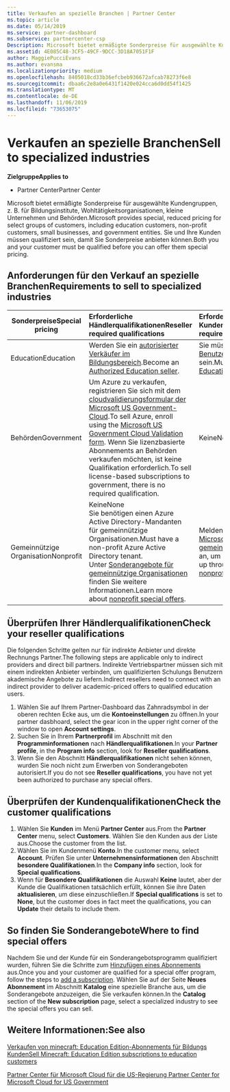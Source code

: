```yaml
---
title: Verkaufen an spezielle Branchen | Partner Center
ms.topic: article
ms.date: 05/14/2019
ms.service: partner-dashboard
ms.subservice: partnercenter-csp
Description: Microsoft bietet ermäßigte Sonderpreise für ausgewählte Kundengruppen, z. B. für Bildungsinstitute, Wohltätigkeitsorganisationen, kleine Unternehmen und Behörden.
ms.assetid: 4E085C48-3CF5-49CF-9DCC-3D18A7051F1F
author: MaggiePucciEvans
ms.author: evansma
ms.localizationpriority: medium
ms.openlocfilehash: 8405018cd33b36efcbeb936672afcab78273f6e8
ms.sourcegitcommit: dbaa6c2e8a0e6431f1420e024cca6d0dd54f1425
ms.translationtype: MT
ms.contentlocale: de-DE
ms.lasthandoff: 11/06/2019
ms.locfileid: "73653075"
---
```

# <a name="sell-to-specialized-industries"></a><span data-ttu-id="6d1c7-103">Verkaufen an spezielle Branchen</span><span class="sxs-lookup"><span data-stu-id="6d1c7-103">Sell to specialized industries</span></span>

<span data-ttu-id="6d1c7-104">**Zielgruppe**</span><span class="sxs-lookup"><span data-stu-id="6d1c7-104">**Applies to**</span></span>

-  <span data-ttu-id="6d1c7-105">Partner Center</span><span class="sxs-lookup"><span data-stu-id="6d1c7-105">Partner Center</span></span>

<span data-ttu-id="6d1c7-106">Microsoft bietet ermäßigte Sonderpreise für ausgewählte Kundengruppen, z. B. für Bildungsinstitute, Wohltätigkeitsorganisationen, kleine Unternehmen und Behörden.</span><span class="sxs-lookup"><span data-stu-id="6d1c7-106">Microsoft provides special, reduced pricing for select groups of customers, including education customers, non-profit customers, small businesses, and government entities.</span></span> <span data-ttu-id="6d1c7-107">Sie und Ihre Kunden müssen qualifiziert sein, damit Sie Sonderpreise anbieten können.</span><span class="sxs-lookup"><span data-stu-id="6d1c7-107">Both you and your customer must be qualified before you can offer them special pricing.</span></span> 

## <a name="requirements-to-sell-to-specialized-industries"></a><span data-ttu-id="6d1c7-108">Anforderungen für den Verkauf an spezielle Branchen</span><span class="sxs-lookup"><span data-stu-id="6d1c7-108">Requirements to sell to specialized industries</span></span>

|<span data-ttu-id="6d1c7-109">**Sonderpreise**</span><span class="sxs-lookup"><span data-stu-id="6d1c7-109">**Special pricing**</span></span>   |<span data-ttu-id="6d1c7-110">**Erforderliche Händlerqualifikationen**</span><span class="sxs-lookup"><span data-stu-id="6d1c7-110">**Reseller required qualifications**</span></span>   |<span data-ttu-id="6d1c7-111">**Erforderliche Kundenqualifikationen**</span><span class="sxs-lookup"><span data-stu-id="6d1c7-111">**Customer required qualifications**</span></span>   |
|----------------------------|:---------------------------------|:------------------------------------------|
|<span data-ttu-id="6d1c7-112">Education</span><span class="sxs-lookup"><span data-stu-id="6d1c7-112">Education</span></span>   |<span data-ttu-id="6d1c7-113">Werden Sie ein [autorisierter Verkäufer im Bildungsbereich](https://www.mepn.com).</span><span class="sxs-lookup"><span data-stu-id="6d1c7-113">Become an [Authorized Education seller](https://www.mepn.com).</span></span>   | <span data-ttu-id="6d1c7-114">Sie müssen ein [qualifizierter Benutzer von Bildungsangeboten](https://www.microsoftvolumelicensing.com/DocumentSearch.aspx?Mode=3&DocumentTypeId=7) sein.</span><span class="sxs-lookup"><span data-stu-id="6d1c7-114">Must be a [Qualified Education User](https://www.microsoftvolumelicensing.com/DocumentSearch.aspx?Mode=3&DocumentTypeId=7).</span></span>   |
|<span data-ttu-id="6d1c7-115">Behörden</span><span class="sxs-lookup"><span data-stu-id="6d1c7-115">Government</span></span>   |<span data-ttu-id="6d1c7-116">Um Azure zu verkaufen, registrieren Sie sich mit dem [cloudvalidierungsformular der Microsoft US Government-Cloud](https://azuregov.microsoft.com/csp).</span><span class="sxs-lookup"><span data-stu-id="6d1c7-116">To sell Azure, enroll using the [Microsoft US Government Cloud Validation form](https://azuregov.microsoft.com/csp).</span></span> <span data-ttu-id="6d1c7-117">Wenn Sie lizenzbasierte Abonnements an Behörden verkaufen möchten, ist keine Qualifikation erforderlich.</span><span class="sxs-lookup"><span data-stu-id="6d1c7-117">To sell license-based subscriptions to government, there is no required qualification.</span></span>|   <span data-ttu-id="6d1c7-118">Keine</span><span class="sxs-lookup"><span data-stu-id="6d1c7-118">None</span></span>|
|<span data-ttu-id="6d1c7-119">Gemeinnützige Organisation</span><span class="sxs-lookup"><span data-stu-id="6d1c7-119">Nonprofit</span></span>  |<span data-ttu-id="6d1c7-120">Keine</span><span class="sxs-lookup"><span data-stu-id="6d1c7-120">None</span></span><br><span data-ttu-id="6d1c7-121">Sie benötigen einen Azure Active Directory-Mandanten für gemeinnützige Organisationen.</span><span class="sxs-lookup"><span data-stu-id="6d1c7-121">Must have a non-profit Azure Active Directory tenant.</span></span><br><span data-ttu-id="6d1c7-122">Unter [Sonderangebote für gemeinnützige Organisationen](https://assetsprod.microsoft.com/mpn/nonprofit-skus-in-csp-faq.pdf) finden Sie weitere Informationen.</span><span class="sxs-lookup"><span data-stu-id="6d1c7-122">Learn more about [nonprofit special offers](https://assetsprod.microsoft.com/mpn/nonprofit-skus-in-csp-faq.pdf).</span></span>   |<span data-ttu-id="6d1c7-123">Melden Sie sich über das [Microsoft-Programm für gemeinnützige Organisationen](https://nonprofit.microsoft.com/#/register) an, um sich zu qualifizieren.</span><span class="sxs-lookup"><span data-stu-id="6d1c7-123">Sign up through the [Microsoft nonprofit program](https://nonprofit.microsoft.com/#/register) to be eligible.</span></span>   |


## <a name="check-your-reseller-qualifications"></a><span data-ttu-id="6d1c7-124">Überprüfen Ihrer Händlerqualifikationen</span><span class="sxs-lookup"><span data-stu-id="6d1c7-124">Check your reseller qualifications</span></span>

<span data-ttu-id="6d1c7-125">Die folgenden Schritte gelten nur für indirekte Anbieter und direkte Rechnungs Partner.</span><span class="sxs-lookup"><span data-stu-id="6d1c7-125">The following steps are applicable only to indirect providers and direct bill partners.</span></span> <span data-ttu-id="6d1c7-126">Indirekte Vertriebspartner müssen sich mit einem indirekten Anbieter verbinden, um qualifizierten Schulungs Benutzern akademische Angebote zu liefern.</span><span class="sxs-lookup"><span data-stu-id="6d1c7-126">Indirect resellers need to connect with an indirect provider to deliver academic-priced offers to qualified education users.</span></span> 

1.  <span data-ttu-id="6d1c7-127">Wählen Sie auf Ihrem Partner-Dashboard das Zahnradsymbol in der oberen rechten Ecke aus, um die **Kontoeinstellungen** zu öffnen.</span><span class="sxs-lookup"><span data-stu-id="6d1c7-127">In your partner dasbhoard, select the gear icon in the upper right corner of the window to open **Account settings**.</span></span>
2.  <span data-ttu-id="6d1c7-128">Suchen Sie in Ihrem **Partnerprofil** im Abschnitt mit den **Programminformationen** nach **Händlerqualifikationen**.</span><span class="sxs-lookup"><span data-stu-id="6d1c7-128">In your **Partner profile**, in the **Program info** section, look for **Reseller qualifications**.</span></span>
3.  <span data-ttu-id="6d1c7-129">Wenn Sie den Abschnitt **Händlerqualifikationen** nicht sehen können, wurden Sie noch nicht zum Erwerben von Sonderangeboten autorisiert.</span><span class="sxs-lookup"><span data-stu-id="6d1c7-129">If you do not see **Reseller qualifications**, you have not yet been authorized to purchase any special offers.</span></span>

## <a name="check-the-customer-qualifications"></a><span data-ttu-id="6d1c7-130">Überprüfen der Kundenqualifikationen</span><span class="sxs-lookup"><span data-stu-id="6d1c7-130">Check the customer qualifications</span></span>

1.  <span data-ttu-id="6d1c7-131">Wählen Sie **Kunden** im Menü **Partner Center** aus.</span><span class="sxs-lookup"><span data-stu-id="6d1c7-131">From the **Partner Center** menu, select **Customers**.</span></span> <span data-ttu-id="6d1c7-132">Wählen Sie den Kunden aus der Liste aus.</span><span class="sxs-lookup"><span data-stu-id="6d1c7-132">Choose the customer from the list.</span></span>
2.  <span data-ttu-id="6d1c7-133">Wählen Sie im Kundenmenü **Konto**.</span><span class="sxs-lookup"><span data-stu-id="6d1c7-133">In the customer menu, select **Account**.</span></span> <span data-ttu-id="6d1c7-134">Prüfen Sie unter **Unternehmensinformationen** den Abschnitt **besondere Qualifikationen**.</span><span class="sxs-lookup"><span data-stu-id="6d1c7-134">In the **Company info** section, look for **Special qualifications**.</span></span>
3.  <span data-ttu-id="6d1c7-135">Wenn für **Besondere Qualifikationen** die Auswahl **Keine** lautet, aber der Kunde die Qualifikationen tatsächlich erfüllt, können Sie ihre Daten **aktualisieren**, um diese einzuschließen.</span><span class="sxs-lookup"><span data-stu-id="6d1c7-135">If **Special qualifications** is set to **None**, but the customer does in fact meet the qualifications, you can **Update** their details to include them.</span></span>

## <a name="where-to-find-special-offers"></a><span data-ttu-id="6d1c7-136">So finden Sie Sonderangebote</span><span class="sxs-lookup"><span data-stu-id="6d1c7-136">Where to find special offers</span></span>

<span data-ttu-id="6d1c7-137">Nachdem Sie und der Kunde für ein Sonderangebotsprogramm qualifiziert wurden, führen Sie die Schritte zum [Hinzufügen eines Abonnements](create-a-new-subscription.md) aus.</span><span class="sxs-lookup"><span data-stu-id="6d1c7-137">Once you and your customer are qualified for a special offer program, follow the steps to [add a subscription](create-a-new-subscription.md).</span></span> <span data-ttu-id="6d1c7-138">Wählen Sie auf der Seite **Neues Abonnement** im Abschnitt **Katalog** eine spezielle Branche aus, um die Sonderangebote anzuzeigen, die Sie verkaufen können.</span><span class="sxs-lookup"><span data-stu-id="6d1c7-138">In the **Catalog** section of the **New subscription** page, select a specialized industry to see the special offers you can sell.</span></span>

## <a name="see-also"></a><span data-ttu-id="6d1c7-139">Weitere Informationen:</span><span class="sxs-lookup"><span data-stu-id="6d1c7-139">See also</span></span>

[<span data-ttu-id="6d1c7-140">Verkaufen von minecraft: Education Edition-Abonnements für Bildungs Kunden</span><span class="sxs-lookup"><span data-stu-id="6d1c7-140">Sell Minecraft: Education Edition subscriptions to education customers</span></span>](minecraft-subscriptions.md)

[<span data-ttu-id="6d1c7-141">Partner Center für Microsoft Cloud für die US-Regierung</span><span class="sxs-lookup"><span data-stu-id="6d1c7-141"> Partner Center for Microsoft Cloud for US Government</span></span>](partner-center-for-microsoft-us-govt-cloud.md)


 

 

 



